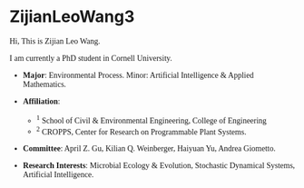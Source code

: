 # ZijianLeoWang3

<font face="SimHei">
  
Hi, This is Zijian Leo Wang. 

I am currently a PhD student in Cornell University. 

- **Major**: Environmental Process. Minor: Artificial Intelligence & Applied Mathematics.

- **Affiliation**: 
  - <sup>1</sup> School of Civil & Environmental Engineering, College of Engineering
  - <sup>2</sup> CROPPS, Center for Research on Programmable Plant Systems.

- **Committee**: April Z. Gu, Kilian Q. Weinberger, Haiyuan Yu, Andrea Giometto.

- **Research Interests**: Microbial Ecology & Evolution, Stochastic Dynamical Systems, Artificial Intelligence.
